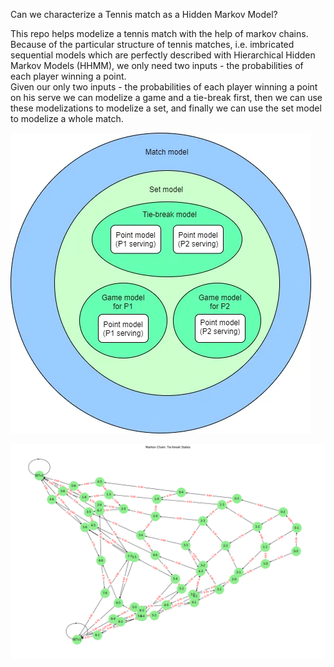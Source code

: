 Can we characterize a Tennis match as a Hidden Markov Model?

This repo helps modelize a tennis match with the help of markov chains. \
Because of the particular structure of tennis matches, i.e. imbricated sequential models which 
are perfectly described with Hierarchical Hidden Markov Models (HHMM), we only need two inputs - the probabilities of each player winning a point.\
Given our only two inputs - the probabilities of each player winning a point on his serve we can modelize a game and a tie-break first, then we can use these modelizations to modelize a set, and finally we can use the set model to modelize a whole match.

![Hierarchical Hidden Markov Model for a Tennis Match](1_uSo-3Z_euy0mSLHkgHsE3Q.png)

![Tie Break Markov Chain representation](TieBreak.png)
